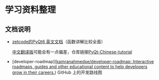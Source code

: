 # 学习资料整理
## 文档说明
- [zetcode的PyQt6 英文文档](https://zetcode.com/pyqt6/)（函数讲解比较全面）
  
    [中文翻译版](https://maicss.com/pyqt/)可能会有一点偏差，仓库链接[PyQt-Chinese-tutorial](https://github.com/maicss/PyQt-Chinese-tutorial.git)

- [developer-roadmap]([kamranahmedse/developer-roadmap: Interactive roadmaps, guides and other educational content to help developers grow in their careers.](https://github.com/kamranahmedse/developer-roadmap)) GitHub 上的开发路线图
